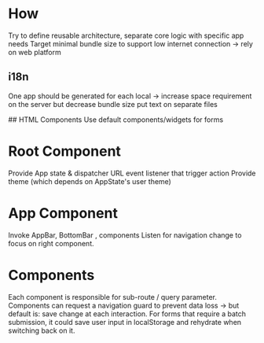 # How
Try to define reusable architecture, separate core logic with specific app needs
Target minimal bundle size to support low internet connection -> rely on web platform

## i18n
One app should be generated for each local -> increase space requirement on the server but decrease bundle size
put text on separate files

## HTML Components
Use default components/widgets for forms

# Root Component
Provide App state & dispatcher
URL event listener that trigger action
Provide theme (which depends on AppState's user theme)

# App Component
Invoke AppBar, BottomBar , components
Listen for navigation change to focus on right component.

# Components
Each component is responsible for sub-route / query parameter.
Components can request a navigation guard to prevent data loss -> but default is: save change at each interaction.
For forms that require a batch submission, it could save user input in localStorage and rehydrate when switching back on it.